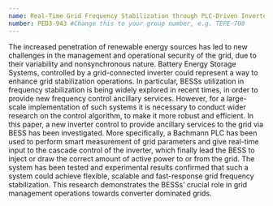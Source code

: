 ```yaml
---
name: Real-Time Grid Frequency Stabilization through PLC-Driven Inverter Control with Integrated Battery Energy Storage System #Change this to the name of your presentation
number: PED3-943 #Change this to your group number, e.g. TEPE-700
---
```

The increased penetration of renewable energy sources has led to new challenges in the management and operational security of the grid, due to their variability and nonsynchronous nature. Battery Energy Storage Systems, controlled by a grid-connected inverter could represent a way to enhance grid stabilization operations. In particular, BESSs utilization in frequency stabilization is being widely explored in recent times, in order to provide new frequency control ancillary services. However, for a large-scale implementation of such systems it is necessary to conduct wider research on the control algorithm, to make it more robust and efficient. In this paper, a new inverter control to provide ancillary services to the grid via BESS has been investigated. More specifically, a Bachmann PLC has been used to perform smart measurement of grid parameters and give real-time input to the cascade control of the inverter, which finally lead the BESS to inject or draw the correct amount of active power to or from the grid. The system has been tested and experimental results confirmed that such a system could achieve flexible, scalable and fast-response grid frequency stabilization. This research demonstrates the BESSs’ crucial role in grid management operations towards converter dominated grids.